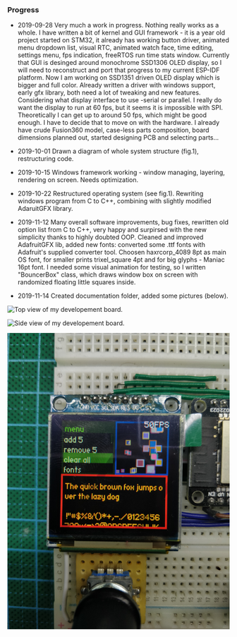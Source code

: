
### Progress

* 2019-09-28 
Very much a work in progress. Nothing really works as a whole. I have written a bit of kernel and GUI framework - it is a year old project started on STM32, it already has working button driver, animated menu dropdown list, visual RTC, animated watch face, time editing, settings menu, fps indication, freeRTOS run time stats window. Currently that GUI is desinged around monochrome SSD1306 OLED display, so I will need to reconstruct and port that progress to my current ESP-IDF platform. Now I am working on SSD1351 driven OLED display which is bigger and full color. Already written a driver with windows support, early gfx library, both need a lot of tweaking and new features. Considering what display interface to use -serial or parallel. I really do want the display to run at 60 fps, but it seems it is impossible with SPI. Theoretically I can get up to around 50 fps, which might be good enough. I have to decide that to move on with the hardware. I already have crude Fusion360 model, case-less parts composition, board dimensions planned out, started designing PCB and selecting parts...

* 2019-10-01
Drawn a diagram of whole system structure (fig.1), restructuring code.

* 2019-10-15
Windows framework working - window managing, layering, rendering on screen. Needs optimization.

* 2019-10-22 Restructured operating system (see fig.1). Rewriting windows program from C to C++, combining with slightly modified AdaruitGFX library.

* 2019-11-12 Many overall software improvements, bug fixes, rewritten old option list from C to C++, very happy and surpirsed with the new simplicity thanks to highly doubted OOP. Cleaned and improved AdafruitGFX lib, added new fonts: converted some .ttf fonts with Adafruit's supplied converter tool. Choosen haxrcorp_4089 8pt as main OS font, for smaller prints trixel_square 4pt and for big glyphs - Maniac 16pt font.  I needed some visual animation for testing, so I written "BouncerBox" class, which draws window box on screen with randomized floating little squares inside.

* 2019-11-14 Created documentation folder, added some pictures (below).

![Top view of my developement board.](./IMG_20191114_204348.jpg)

![Side view of my developement board.](./IMG_20191114_204412.jpg)

![SSD1351 display close-up, GUI testing.](./IMG_20191114_204546.jpg)

